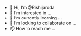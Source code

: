 - 👋 Hi, I’m @Rishijaroda
- 👀 I’m interested in ...
- 🌱 I’m currently learning ...
- 💞️ I’m looking to collaborate on ...
- 📫 How to reach me ...

<!---
Rishijaroda/Rishijaroda is a ✨ special ✨ repository because its `README.md` (this file) appears on your GitHub profile.
You can click the Preview link to take a look at your changes.
--->
